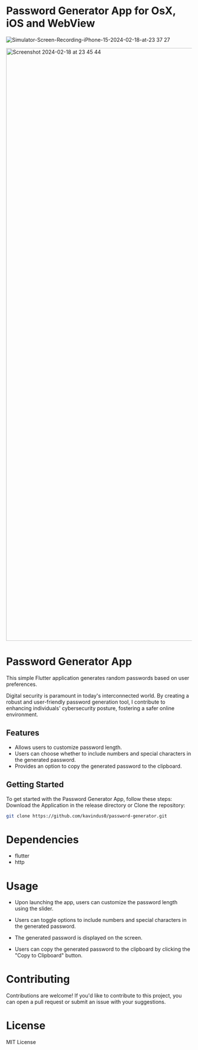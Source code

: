 # Password Generator App for OsX, iOS and WebView

![Simulator-Screen-Recording-iPhone-15-2024-02-18-at-23 37 27](https://github.com/kavindus0/Password-Generator/assets/126804361/3f26f55e-0cce-4132-8274-3de6721d9087)


<img width="1607" alt="Screenshot 2024-02-18 at 23 45 44" src="https://github.com/kavindus0/Password-Generator/assets/126804361/cd240923-c60b-4d9f-b6fb-4e5e33812e5d">

# Password Generator App

This simple Flutter application generates random passwords based on user preferences.

Digital security is paramount in today's interconnected world. By creating a robust and user-friendly password generation tool, I contribute to enhancing individuals' cybersecurity posture, fostering a safer online environment.


## Features
- Allows users to customize password length.
- Users can choose whether to include numbers and special characters in the generated password.
- Provides an option to copy the generated password to the clipboard.

## Getting Started
To get started with the Password Generator App, follow these steps:
Download the Application in the release directory or Clone the repository:
   ```sh
   git clone https://github.com/kavindus0/password-generator.git
```
# Dependencies
 - flutter
 - http
   
# Usage

- Upon launching the app, users can customize the password length using the slider.

- Users can toggle options to include numbers and special characters in the generated password.

- The generated password is displayed on the screen.

- Users can copy the generated password to the clipboard by clicking the "Copy to Clipboard" button.

# Contributing

Contributions are welcome! If you'd like to contribute to this project, you can open a pull request or submit an issue with your suggestions.

# License

MIT License

